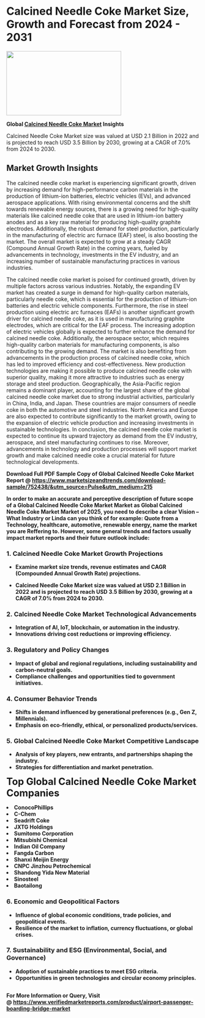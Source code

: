 <H1>Calcined Needle Coke Market Size, Growth and Forecast from 2024 - 2031</H1><img class="aligncenter size-medium wp-image-584254" src="https://thirdeyenews.in/wp-content/uploads/2024/09/Global-Market-Research-300x168.jpeg" alt="" width="300" height="168" /><p><strong>Global&nbsp;<a href="https://www.marketsizeandtrends.com/download-sample/752438/&amp;utm_source=Pulse&amp;utm_medium=215">Calcined Needle Coke Market</a> Insights</strong></p><p>Calcined Needle Coke Market size was valued at USD 2.1 Billion in 2022 and is projected to reach USD 3.5 Billion by 2030, growing at a CAGR of 7.0% from 2024 to 2030.</p><p><h2>Market Growth Insights</h2> <p>The calcined needle coke market is experiencing significant growth, driven by increasing demand for high-performance carbon materials in the production of lithium-ion batteries, electric vehicles (EVs), and advanced aerospace applications. With rising environmental concerns and the shift towards renewable energy sources, there is a growing need for high-quality materials like calcined needle coke that are used in lithium-ion battery anodes and as a key raw material for producing high-quality graphite electrodes. Additionally, the robust demand for steel production, particularly in the manufacturing of electric arc furnace (EAF) steel, is also boosting the market. The overall market is expected to grow at a steady CAGR (Compound Annual Growth Rate) in the coming years, fueled by advancements in technology, investments in the EV industry, and an increasing number of sustainable manufacturing practices in various industries.</p> <p><strong></strong></p> <p>The calcined needle coke market is poised for continued growth, driven by multiple factors across various industries. Notably, the expanding EV market has created a surge in demand for high-quality carbon materials, particularly needle coke, which is essential for the production of lithium-ion batteries and electric vehicle components. Furthermore, the rise in steel production using electric arc furnaces (EAFs) is another significant growth driver for calcined needle coke, as it is used in manufacturing graphite electrodes, which are critical for the EAF process. The increasing adoption of electric vehicles globally is expected to further enhance the demand for calcined needle coke. Additionally, the aerospace sector, which requires high-quality carbon materials for manufacturing components, is also contributing to the growing demand. The market is also benefiting from advancements in the production process of calcined needle coke, which has led to improved efficiency and cost-effectiveness. New production technologies are making it possible to produce calcined needle coke with superior quality, making it more attractive to industries such as energy storage and steel production. Geographically, the Asia-Pacific region remains a dominant player, accounting for the largest share of the global calcined needle coke market due to strong industrial activities, particularly in China, India, and Japan. These countries are major consumers of needle coke in both the automotive and steel industries. North America and Europe are also expected to contribute significantly to the market growth, owing to the expansion of electric vehicle production and increasing investments in sustainable technologies. In conclusion, the calcined needle coke market is expected to continue its upward trajectory as demand from the EV industry, aerospace, and steel manufacturing continues to rise. Moreover, advancements in technology and production processes will support market growth and make calcined needle coke a crucial material for future technological developments. <p><strong></p><p><span class=""><strong>Download Full PDF Sample Copy of Global Calcined Needle Coke Market Report</strong> @ <a href="https://www.marketsizeandtrends.com/download-sample/752438/&amp;utm_source=Pulse&amp;utm_medium=215" target="_blank">https://www.marketsizeandtrends.com/download-sample/752438/&amp;utm_source=Pulse&amp;utm_medium=215</a></span></p><p>In order to make an accurate and perceptive description of future scope of a Global&nbsp;Calcined Needle Coke Market Market as Global&nbsp;Calcined Needle Coke Market Market of 2025, you need to describe a clear Vision &ndash; What Industry or Linda can you think of for example: Quote from a Technology, healthcare, automotive, renewable energy, name the market you are Reffering to. However, some general trends and factors usually impact market reports and their future outlook include:</p><h3>1.&nbsp;<strong>Calcined Needle Coke Market Growth Projections</strong></h3><ul><li>Examine market size trends, revenue estimates and CAGR (Compounded Annual Growth Rate) projections.</li><li><p>Calcined Needle Coke Market size was valued at USD 2.1 Billion in 2022 and is projected to reach USD 3.5 Billion by 2030, growing at a CAGR of 7.0% from 2024 to 2030.</p></li></ul><h3>2.&nbsp;<strong>Calcined Needle Coke Market Technological Advancements</strong></h3><ul><li>Integration of AI, IoT, blockchain, or automation in the industry.</li><li>Innovations driving cost reductions or improving efficiency.</li></ul><h3>3.&nbsp;<strong>Regulatory and Policy Changes</strong></h3><ul><li>Impact of global and regional regulations, including sustainability and carbon-neutral goals.</li><li>Compliance challenges and opportunities tied to government initiatives.</li></ul><h3>4.&nbsp;<strong>Consumer Behavior Trends</strong></h3><ul><li>Shifts in demand influenced by generational preferences (e.g., Gen Z, Millennials).</li><li>Emphasis on eco-friendly, ethical, or personalized products/services.</li></ul><h3>5.&nbsp;<strong>Global Calcined Needle Coke Market Competitive Landscape</strong></h3><ul><li>Analysis of key players, new entrants, and partnerships shaping the industry.</li><li>Strategies for differentiation and market penetration.</li></ul><p data-pm-slice="1 1 []"><span style="color: inherit; font-family: inherit; font-size: 25px;">Top Global Calcined Needle Coke Market Companies</span></p><div class="" data-test-id=""><p><li>ConocoPhillips</li><li> C-Chem</li><li> Seadrift Coke</li><li> JXTG Holdings</li><li> Sumitomo Corporation</li><li> Mitsubishi Chemical</li><li> Indian Oil Company</li><li> Fangda Carbon</li><li> Shanxi Meijin Energy</li><li> CNPC Jinzhou Petrochemical</li><li> Shandong Yida New Material</li><li> Sinosteel</li><li> Baotailong</li></p></div><h3>6.&nbsp;<strong>Economic and Geopolitical Factors</strong></h3><ul><li>Influence of global economic conditions, trade policies, and geopolitical events.</li><li>Resilience of the market to inflation, currency fluctuations, or global crises.</li></ul><h3>7.&nbsp;<strong>Sustainability and ESG (Environmental, Social, and Governance)</strong></h3><ul><li>Adoption of sustainable practices to meet ESG criteria.</li><li>Opportunities in green technologies and circular economy principles.</li></ul><h2><strong style="font-size: 14px;">For More Information or Query, Visit @&nbsp;</strong><a style="background-color: #ffffff; font-size: 14px;" href="https://www.marketsizeandtrends.com/report/calcined-needle-coke-market/" target="_blank">https://www.verifiedmarketreports.com/product/airport-passenger-boarding-bridge-market</a></h2>
